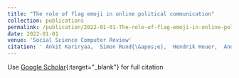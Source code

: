 ```yaml
---
title: "The role of flag emoji in online political communication"
collection: publications
permalink: /publication/2022-01-01-The-role-of-flag-emoji-in-online-political-communication
date: 2022-01-01
venue: 'Social Science Computer Review'
citation: ' Ankit Kariryaa,  Simon Rund{\&apos;e},  Hendrik Heuer,  Andreas Jungherr,  Johannes Sch{\&quot;o}ning, &quot;The role of flag emoji in online political communication.&quot; Social Science Computer Review, 2022.'
---
```

Use [Google Scholar](https://scholar.google.com/scholar?q=The+role+of+flag+emoji+in+online+political+communication){:target="_blank"} for full citation